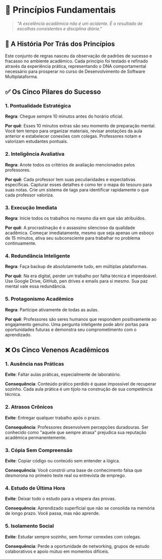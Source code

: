 # 🎯 Princípios Fundamentais

> *"A excelência acadêmica não é um acidente. É o resultado de escolhas consistentes e disciplina diária."*

## 📖 A História Por Trás dos Princípios

Este conjunto de regras nasceu da observação de padrões de sucesso e fracasso no ambiente acadêmico. Cada princípio foi testado e refinado através da experiência prática, representando o DNA comportamental necessário para prosperar no curso de Desenvolvimento de Software Multiplataforma.

## ✅ Os Cinco Pilares do Sucesso

### 1. Pontualidade Estratégica
**Regra**: Chegue sempre 10 minutos antes do horário oficial.

**Por quê**: Esses 10 minutos extras são seu momento de preparação mental. Você tem tempo para organizar materiais, revisar anotações da aula anterior e estabelecer conexões com colegas. Professores notam e valorizam estudantes pontuais.

### 2. Inteligência Avaliativa  
**Regra**: Anote todos os critérios de avaliação mencionados pelos professores.

**Por quê**: Cada professor tem suas peculiaridades e expectativas específicas. Capturar esses detalhes é como ter o mapa do tesouro para suas notas. Crie um sistema de tags para identificar rapidamente o que cada professor valoriza.

### 3. Execução Imediata
**Regra**: Inicie todos os trabalhos no mesmo dia em que são atribuídos.

**Por quê**: A procrastinação é o assassino silencioso da qualidade acadêmica. Começar imediatamente, mesmo que seja apenas um esboço de 15 minutos, ativa seu subconsciente para trabalhar no problema continuamente.

### 4. Redundância Inteligente
**Regra**: Faça backup de absolutamente tudo, em múltiplas plataformas.

**Por quê**: Na era digital, perder um trabalho por falha técnica é imperdoável. Use Google Drive, GitHub, pen drives e emails para si mesmo. Sua paz mental vale essa redundância.

### 5. Protagonismo Acadêmico
**Regra**: Participe ativamente de todas as aulas.

**Por quê**: Professores são seres humanos que respondem positivamente ao engajamento genuíno. Uma pergunta inteligente pode abrir portas para oportunidades futuras e demonstra seu comprometimento com o aprendizado.

## ❌ Os Cinco Venenos Acadêmicos

### 1. Ausência nas Práticas
**Evite**: Faltar aulas práticas, especialmente de laboratório.

**Consequência**: Conteúdo prático perdido é quase impossível de recuperar sozinho. Cada aula prática é um tijolo na construção de sua competência técnica.

### 2. Atrasos Crônicos
**Evite**: Entregar qualquer trabalho após o prazo.

**Consequência**: Professores desenvolvem percepções duradouras. Ser conhecido como "aquele que sempre atrasa" prejudica sua reputação acadêmica permanentemente.

### 3. Cópia Sem Compreensão
**Evite**: Copiar código ou conteúdo sem entender a lógica.

**Consequência**: Você constrói uma base de conhecimento falsa que desmorona no primeiro teste real ou entrevista de emprego.

### 4. Estudo de Última Hora
**Evite**: Deixar todo o estudo para a véspera das provas.

**Consequência**: Aprendizado superficial que não se consolida na memória de longo prazo. Você passa, mas não aprende.

### 5. Isolamento Social
**Evite**: Estudar sempre sozinho, sem formar conexões com colegas.

**Consequência**: Perde a oportunidade de networking, grupos de estudo colaborativos e apoio mútuo em momentos difíceis.